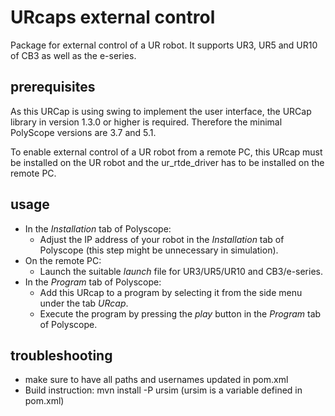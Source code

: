 # URcaps external control
Package for external control of a UR robot. It supports UR3, UR5 and UR10 of CB3 as well as the e-series.

## prerequisites
As this URCap is using swing to implement the user interface, the URCap library in version 1.3.0 or
higher is required. Therefore the minimal PolyScope versions are 3.7 and 5.1.

To enable external control of a UR robot from a remote PC, this URcap must be installed on the UR robot and the ur\_rtde\_driver has to be installed on the remote PC. 

## usage
* In the _Installation_ tab of Polyscope:
	* Adjust the IP address of your robot in the _Installation_ tab of Polyscope (this step might be unnecessary in simulation). 
* On the remote PC:
	* Launch the suitable _launch_ file for UR3/UR5/UR10 and CB3/e-series.
* In the _Program_ tab of Polyscope:
	* Add this URcap to a program by selecting it from the side menu under the tab _URcap_.
	* Execute the program by pressing the _play_ button in the _Program_ tab of Polyscope.

## troubleshooting

- make sure to have all paths and usernames updated in pom.xml
- Build instruction: mvn install -P ursim (ursim is a variable defined in pom.xml)
